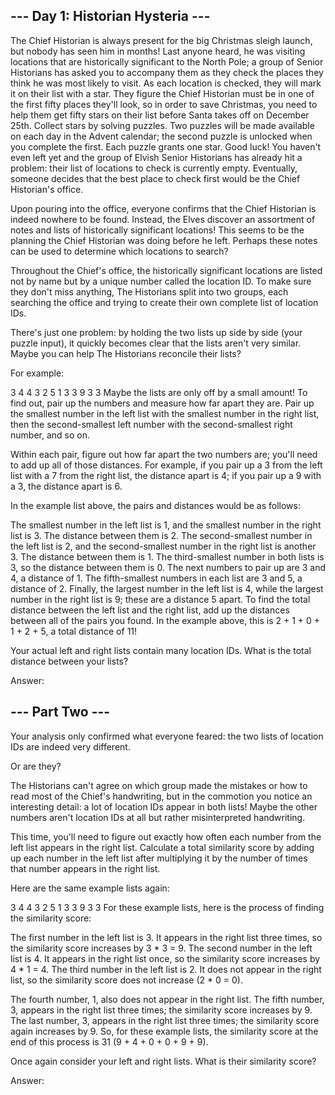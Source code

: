  ## --- Day 1: Historian Hysteria ---
The Chief Historian is always present for the big Christmas sleigh launch, but nobody has seen him in months!
Last anyone heard, he was visiting locations that are historically significant to the North Pole; a group of Senior
Historians has asked you to accompany them as they check the places they think he was most likely to visit.
As each location is checked, they will mark it on their list with a star. They figure the Chief Historian must be in
one of the first fifty places they'll look, so in order to save Christmas, you need to help them get fifty stars on
their list before Santa takes off on December 25th.
Collect stars by solving puzzles. Two puzzles will be made available on each day in the Advent calendar; the second
puzzle is unlocked when you complete the first. Each puzzle grants one star. Good luck!
You haven't even left yet and the group of Elvish Senior Historians has already hit a problem: their list of locations
to check is currently empty. Eventually, someone decides that the best place to check first would be the Chief Historian's office.

Upon pouring into the office, everyone confirms that the Chief Historian is indeed nowhere to be found. Instead, the
Elves discover an assortment of notes and lists of historically significant locations! This seems to be the planning
the Chief Historian was doing before he left. Perhaps these notes can be used to determine which locations to search?

Throughout the Chief's office, the historically significant locations are listed not by name but by a unique number
called the location ID. To make sure they don't miss anything, The Historians split into two groups, each searching
the office and trying to create their own complete list of location IDs.

There's just one problem: by holding the two lists up side by side (your puzzle input), it quickly becomes clear that
the lists aren't very similar. Maybe you can help The Historians reconcile their lists?

For example:

3   4
4   3
2   5
1   3
3   9
3   3
Maybe the lists are only off by a small amount! To find out, pair up the numbers and measure how far apart they are.
Pair up the smallest number in the left list with the smallest number in the right list, then the second-smallest left
number with the second-smallest right number, and so on.

Within each pair, figure out how far apart the two numbers are; you'll need to add up all of those distances.
For example, if you pair up a 3 from the left list with a 7 from the right list, the distance apart is 4;
if you pair up a 9 with a 3, the distance apart is 6.

In the example list above, the pairs and distances would be as follows:

The smallest number in the left list is 1, and the smallest number in the right list is 3.
The distance between them is 2.
The second-smallest number in the left list is 2, and the second-smallest number in the right list is another 3.
The distance between them is 1.
The third-smallest number in both lists is 3, so the distance between them is 0.
The next numbers to pair up are 3 and 4, a distance of 1.
The fifth-smallest numbers in each list are 3 and 5, a distance of 2.
Finally, the largest number in the left list is 4, while the largest number in the right list is 9;
these are a distance 5 apart.
To find the total distance between the left list and the right list, add up the distances between all of the pairs
 you found. In the example above, this is 2 + 1 + 0 + 1 + 2 + 5, a total distance of 11!

Your actual left and right lists contain many location IDs. What is the total distance between your lists?

Answer:

## --- Part Two ---
Your analysis only confirmed what everyone feared: the two lists of location IDs are indeed very different.

Or are they?

The Historians can't agree on which group made the mistakes or how to read most of the Chief's handwriting,
but in the commotion you notice an interesting detail: a lot of location IDs appear in both lists!
Maybe the other numbers aren't location IDs at all but rather misinterpreted handwriting.

This time, you'll need to figure out exactly how often each number from the left list appears in the right list.
Calculate a total similarity score by adding up each number in the left list after multiplying it by the number of
times that number appears in the right list.

Here are the same example lists again:

3   4
4   3
2   5
1   3
3   9
3   3
For these example lists, here is the process of finding the similarity score:

The first number in the left list is 3. It appears in the right list three times,
so the similarity score increases by 3 * 3 = 9.
The second number in the left list is 4. It appears in the right list once,
 so the similarity score increases by 4 * 1 = 4.
The third number in the left list is 2. It does not appear in the right list,
so the similarity score does not increase (2 * 0 = 0).

The fourth number, 1, also does not appear in the right list.
The fifth number, 3, appears in the right list three times; the similarity score increases by 9.
The last number, 3, appears in the right list three times; the similarity score again increases by 9.
So, for these example lists, the similarity score at the end of this process is 31 (9 + 4 + 0 + 0 + 9 + 9).

Once again consider your left and right lists. What is their similarity score?

Answer: